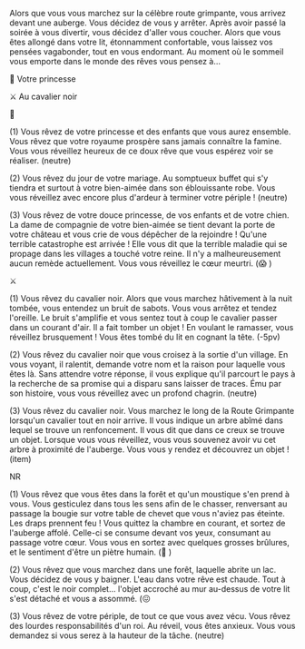 Alors que vous vous marchez sur la célèbre route grimpante, vous arrivez devant une auberge. Vous décidez de vous y arrêter. Après avoir passé la soirée à vous divertir, vous décidez d'aller vous coucher. Alors que vous êtes allongé dans votre lit, étonnamment confortable, vous laissez vos pensées vagabonder, tout en vous endormant. Au moment où le sommeil vous emporte dans le monde des rêves vous pensez à...

👸 Votre princesse

⚔ Au cavalier noir


👸

(1) Vous rêvez de votre princesse et des enfants que vous aurez ensemble. Vous rêvez que votre royaume prospère sans jamais connaître la famine. Vous vous réveillez heureux de ce doux rêve que vous espérez voir se réaliser.
(neutre)

(2) Vous rêvez du jour de votre mariage. Au somptueux buffet qui s'y tiendra et surtout à votre bien-aimée dans son éblouissante robe. Vous vous réveillez avec encore plus d'ardeur à terminer votre périple !
(neutre)

(3) Vous rêvez de votre douce princesse, de vos enfants et de votre chien. La dame de compagnie de votre bien-aimée se tient devant la porte de votre château et vous crie de vous dépêcher de la rejoindre ! Qu'une terrible catastrophe est arrivée ! Elle vous dit que la terrible maladie qui se propage dans les villages a touché votre reine. Il n'y a malheureusement aucun remède actuellement. Vous vous réveillez le cœur meurtri.
(😱 )


⚔

(1) Vous rêvez du cavalier noir. Alors que vous marchez hâtivement à la nuit tombée, vous entendez un bruit de sabots. Vous vous arrêtez et tendez l'oreille. Le bruit s'amplifie et vous sentez tout à coup le cavalier passer dans un courant d'air. Il a fait tomber un objet ! En voulant le ramasser, vous réveillez brusquement ! Vous êtes tombé du lit en cognant la tête.
(-5pv)

(2) Vous rêvez du cavalier noir que vous croisez à la sortie d'un village. En vous voyant, il ralentit, demande votre nom et la raison pour laquelle vous êtes là. Sans attendre votre réponse, il vous explique qu'il parcourt le pays à la recherche de sa promise qui a disparu sans laisser de traces. Ému par son histoire, vous vous réveillez avec un profond chagrin.
(neutre)

(3) Vous rêvez du cavalier noir. Vous marchez le long de la Route Grimpante lorsqu'un cavalier tout en noir arrive. Il vous indique un arbre abîmé dans lequel se trouve un renfoncement. Il vous dit que dans ce creux se trouve un objet. Lorsque vous vous réveillez, vous vous souvenez avoir vu cet arbre à proximité de l'auberge. Vous vous y rendez et découvrez un objet !
(item)

NR

(1) Vous rêvez que vous êtes dans la forêt et qu'un moustique s'en prend à vous. Vous gesticulez dans tous les sens afin de le chasser, renversant au passage la bougie sur votre table de chevet que vous n'aviez pas éteinte. Les draps prennent feu ! Vous quittez la chambre en courant, et sortez de l'auberge affolé. Celle-ci se consume devant vos yeux, consumant au passage votre cœur. Vous vous en sortez avec quelques grosses brûlures, et le sentiment d'être un piètre humain.
(🤕 )

(2) Vous rêvez que vous marchez dans une forêt, laquelle abrite un lac. Vous décidez de vous y baigner. L'eau dans votre rêve est chaude. Tout à coup, c'est le noir complet... l'objet accroché au mur au-dessus de votre lit s'est détaché et vous a assommé.
(😖 

(3) Vous rêvez de votre périple, de tout ce que vous avez vécu. Vous rêvez des lourdes responsabilités d'un roi. Au réveil, vous êtes anxieux. Vous vous demandez si vous serez à la hauteur de la tâche.
(neutre)

